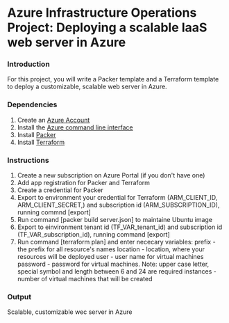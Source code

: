 # Azure Infrastructure Operations Project: Deploying a scalable IaaS web server in Azure

### Introduction
For this project, you will write a Packer template and a Terraform template to deploy a customizable, scalable web server in Azure.

### Dependencies
1. Create an [Azure Account](https://portal.azure.com) 
2. Install the [Azure command line interface](https://docs.microsoft.com/en-us/cli/azure/install-azure-cli?view=azure-cli-latest)
3. Install [Packer](https://www.packer.io/downloads)
4. Install [Terraform](https://www.terraform.io/downloads.html)

### Instructions
1. Create a new subscription on Azure Portal (if you don't have one)
2. Add app registration for Packer and Terraform
3. Create a credential for Packer
3. Export to environment your credential for Terraform (ARM_CLIENT_ID, ARM_CLIENT_SECRET,) and subscription id (ARM_SUBSCRIPTION_ID), running commnd [export]
4. Run command [packer build server.json] to maintaine Ubuntu image
5. Export to einvironment tenant id (TF_VAR_tenant_id) and subscription id (TF_VAR_subscription_id), running command [export]
6. Run command [terraform plan] and enter nececary variables:
	prefix - the prefix for all resource's names
	location - location, where your resources will be deployed
	user - user name for virtual machines 
	password - password for virtual machines. Note: upper case letter, special symbol and length between 6 and 24 are required
	instances - number of virtual machines that will be created


### Output
Scalable, customizable wec server in Azure


